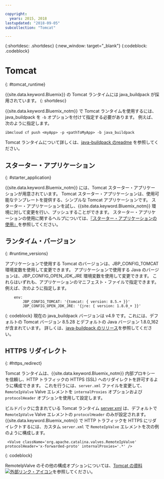 ```yaml
---

copyright:
  years: 2015, 2018
lastupdated: "2018-09-05"
subcollection: "Tomcat"

---
```


{:shortdesc: .shortdesc}
{:new_window: target="_blank"}
{:codeblock: .codeblock}


# Tomcat
{: #tomcat_runtime}

{{site.data.keyword.Bluemix}} の Tomcat ランタイムには java_buildpack が採用されています。
{: shortdesc}

{{site.data.keyword.Bluemix_notm}} で Tomcat ランタイムを使用するには、java_buildpack を `-b` オプションを付けて指定する必要があります。 例えば、次のように指定します。

```
ibmcloud cf push <myApp> -p <pathToMyApp> -b java_buildpack
```

Tomcat ランタイムについて詳しくは、[java-buildpack のreadme](https://github.com/cloudfoundry/java-buildpack/blob/master/README.md) を参照してください。

## スターター・アプリケーション
{: #starter_application}

{{site.data.keyword.Bluemix_notm}} には、Tomcat スターター・アプリケーションが用意されています。  Tomcat スターター・アプリケーションは、使用可能なテンプレートを提供する、シンプルな Tomcat アプリケーションです。 スターター・アプリケーションを試し、{{site.data.keyword.Bluemix_notm}} 環境に対して変更を行い、プッシュすることができます。 スターター・アプリケーションの使用に関するヘルプについては、[『スターター・アプリケーションの使用』](../common/starter_app_usage.html)を参照してください。

## ランタイム・バージョン
{: #runtime_versions}

アプリケーションで使用する Tomcat のバージョンは、JBP_CONFIG_TOMCAT 環境変数を使用して変更できます。
アプリケーションで使用する Java のバージョンは、JBP_CONFIG_OPEN_JDK_JRE 環境変数を使用して変更できます。
これらはいずれも、アプリケーションのマニフェスト・ファイルで指定できます。  例えば、次のように指定します。
```
    env:
        JBP_CONFIG_TOMCAT: '{tomcat: { version: 8.5.+ }}'
        JBP_CONFIG_OPEN_JDK_JRE: '{jre: { version: 1.8.0_+ }}'
```
{: codeblock}
現在の java_buildpack バージョンは v4.9 です。これには、デフォルトの Tomcat バージョン 8.5.28 とデフォルトの Java バージョン 1.8.0_162 が含まれています。
詳しくは、[java-buildpack のリリース](https://github.com/cloudfoundry/java-buildpack/releases/tag/v4.9)を参照してください。

## HTTPS リダイレクト
{: #https_redirect}

Tomcat ランタイムは、{{site.data.keyword.Bluemix_notm}} 内部プロキシーを信頼し、HTTP トラフィックの HTTPS (SSL) へのリダイレクトを許可するように構成できます。
これを行うには、`server.xml` ファイルを変更して、`RemoteIpValve` Valve エレメントを `internalProxies` オプションおよび `protocolHeader` オプションを使用して設定します。

ビルドパックに含まれている Tomcat ランタイム [server.xml](https://github.com/cloudfoundry/java-buildpack/blob/master/resources/tomcat/conf/server.xml) は、デフォルトで `RemoteIpValve` Valve エレメントの `protocolHeader` のみが設定されます。  {{site.data.keyword.Bluemix_notm}} で HTTP トラフィックを HTTPS にリダイレクトするには、カスタム `server.xml` で `RemoteIpValve` エレメントを次の例のように構成します。

```
 <Valve className='org.apache.catalina.valves.RemoteIpValve' protocolHeader='x-forwarded-proto' internalProxies='.*' />
```
{: codeblock}

RemoteIpValve のその他の構成オプションについては、[Tomcat の資料 ![外部リンク・アイコン](../../icons/launch-glyph.svg "外部リンク・アイコン")](https://tomcat.apache.org/tomcat-8.5-doc/api/org/apache/catalina/valves/RemoteIpValve.html)を参照してください。
